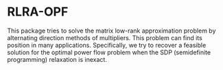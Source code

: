 # RLRA-OPF
This package tries to solve the matrix low-rank approximation problem by alternating direction methods of multipliers. This problem can find its position in many applications. Specifically, we try to recover a feasible solution for the optimal power flow problem when the SDP (semidefinite programming) relaxation is inexact.

